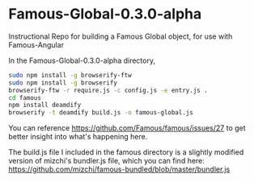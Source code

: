Famous-Global-0.3.0-alpha
=========================

Instructional Repo for building a Famous Global object, for use with Famous-Angular

In the Famous-Global-0.3.0-alpha directory,

```bash
sudo npm install -g browserify-ftw
sudo npm install -g browserify
browserify-ftw -r require.js -c config.js -e entry.js .
cd famous
npm install deamdify
browserify -t deamdify build.js -o famous-global.js
```

You can reference https://github.com/Famous/famous/issues/27 to get better insight into what's happening here.

The build.js file I included in the famous directory is a slightly modified version of mizchi's bundler.js file, which you can find here:
https://github.com/mizchi/famous-bundled/blob/master/bundler.js